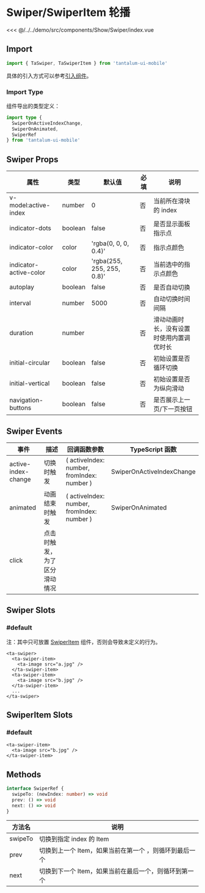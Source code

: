 # Swiper/SwiperItem 轮播

<CodeDemo name="Swiper">

<<< @/../../demo/src/components/Show/Swiper/index.vue

</CodeDemo>

## Import

```js
import { TaSwiper, TaSwiperItem } from 'tantalum-ui-mobile'
```

具体的引入方式可以参考[引入组件](../guide/import.md)。

### Import Type

组件导出的类型定义：

```ts
import type {
  SwiperOnActiveIndexChange,
  SwiperOnAnimated,
  SwiperRef
} from 'tantalum-ui-mobile'
```

## Swiper Props

| 属性                   | 类型    | 默认值                     | 必填 | 说明                                     |
| ---------------------- | ------- | -------------------------- | ---- | ---------------------------------------- |
| v-model:active-index   | number  | 0                          | 否   | 当前所在滑块的 index                     |
| indicator-dots         | boolean | false                      | 否   | 是否显示面板指示点                       |
| indicator-color        | color   | 'rgba(0, 0, 0, 0.4)'       | 否   | 指示点颜色                               |
| indicator-active-color | color   | 'rgba(255, 255, 255, 0.8)' | 否   | 当前选中的指示点颜色                     |
| autoplay               | boolean | false                      | 否   | 是否自动切换                             |
| interval               | number  | 5000                       | 否   | 自动切换时间间隔                         |
| duration               | number  |                            | 否   | 滑动动画时长，没有设置时使用内置调优时长 |
| initial-circular       | boolean | false                      | 否   | 初始设置是否循环切换                     |
| initial-vertical       | boolean | false                      | 否   | 初始设置是否为纵向滑动                   |
| navigation-buttons     | boolean | false                      | 否   | 是否展示上一页/下一页按钮                |

## Swiper Events

| 事件                | 描述                         | 回调函数参数                               | TypeScript 函数           |
| ------------------- | ---------------------------- | ------------------------------------------ | ------------------------- |
| active-index-change | 切换时触发                   | ( activeIndex: number, fromIndex: number ) | SwiperOnActiveIndexChange |
| animated            | 动画结束时触发               | ( activeIndex: number, fromIndex: number ) | SwiperOnAnimated          |
| click               | 点击时触发，为了区分滑动情况 |                                            |                           |

## Swiper Slots

### #default

注：其中只可放置 [SwiperItem](./Swiper.md#swiperitem-slots) 组件，否则会导致未定义的行为。

```vue
<ta-swiper>
  <ta-swiper-item>
    <ta-image src="a.jpg" />
  </ta-swiper-item>
  <ta-swiper-item>
    <ta-image src="b.jpg" />
  </ta-swiper-item>
  ...
</ta-swiper>
```

## SwiperItem Slots

### #default

```vue
<ta-swiper-item>
  <ta-image src="b.jpg" />
</ta-swiper-item>
```

## Methods

```ts
interface SwiperRef {
  swipeTo: (newIndex: number) => void
  prev: () => void
  next: () => void
}
```

| 方法名  | 说明                                                   |
| ------- | ------------------------------------------------------ |
| swipeTo | 切换到指定 index 的 Item                               |
| prev    | 切换到上一个 Item，如果当前在第一个 ，则循环到最后一个 |
| next    | 切换到下一个 Item，如果当前在最后一个，则循环到第一个  |
